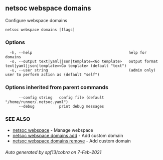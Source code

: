 ## netsoc webspace domains

Configure webspace domains

```
netsoc webspace domains [flags]
```

### Options

```
  -h, --help                                           help for domains
  -o, --output text|yaml|json|template=<Go template>   output format text|yaml|json|template=<Go template> (default "text")
  -u, --user string                                    (admin only) user to perform action as (default "self")
```

### Options inherited from parent commands

```
      --config string   config file (default "/home/runner/.netsoc.yaml")
      --debug           print debug messages
```

### SEE ALSO

* [netsoc webspace](netsoc_webspace.md)	 - Manage webspace
* [netsoc webspace domains add](netsoc_webspace_domains_add.md)	 - Add custom domain
* [netsoc webspace domains remove](netsoc_webspace_domains_remove.md)	 - Add custom domain

###### Auto generated by spf13/cobra on 7-Feb-2021
